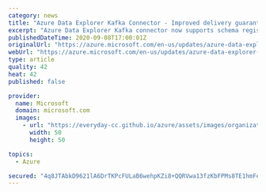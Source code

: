 ```yaml
---
category: news
title: "Azure Data Explorer Kafka Connector - Improved delivery guarantees, schema registry support, and Confluent certification"
excerpt: "Azure Data Explorer Kafka connector now supports schema registry, additional converters, \"at least once\" delivery guarantees, improved and configurable retries, behavior on error, and is Confluent gold certified."
publishedDateTime: 2020-09-08T17:00:01Z
originalUrl: "https://azure.microsoft.com/en-us/updates/azure-data-explorer-kafka-connector-improved-delivery-guarantees-schema-registry-support-and-confluent-certification/"
webUrl: "https://azure.microsoft.com/en-us/updates/azure-data-explorer-kafka-connector-improved-delivery-guarantees-schema-registry-support-and-confluent-certification/"
type: article
quality: 42
heat: 42
published: false

provider:
  name: Microsoft
  domain: microsoft.com
  images:
    - url: "https://everyday-cc.github.io/azure/assets/images/organizations/microsoft.com-50x50.jpg"
      width: 50
      height: 50

topics:
  - Azure

secured: "4q8JTAbkD9621lA6DrTKPcFULaB6wehpKZi8+QQRVwa13fzKbFPMs8TE1hmFealGRIK8j7xGdXbq3GcnOSLEEs2sRmD0WYaiJxlmzX6sMb+zSuHiW1DfawCPO0GX7g2fBH9Dex09IvZX8v2ubsD2wR740uFA6Ocig2P+YZ06RgFE5uGruTfORgrH9vgM2ZJDVl98XODDfK5HaNA+Z2j24nIY2PbpeyjRoiEFRionITnEKt+6sCtcvht9eMUyN0xOOgWKxcU/QT1Bwz476ho8cotzJG5uRQnJXwXMMrsiIhqEoOxamv4+nZNy6cVqBK6PeIidULc4CfShl58DPtHLXylK0pfeodpmPgs3civMi1w=;7E3OAleCL/OrdHGZtaFwnA=="
---
```


